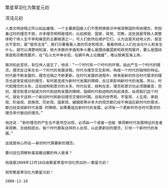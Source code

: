 繁星草羽化为繁星元初

浑沌元初


    人类文明进程之所以如此缓慢，一个主要原因是人们不愿转换意识中根深蒂固的传统理念，死抱着过时的理念不放，许多理念明明是错的，比如家庭、国家、政党、宗教，这些就是导致人类整体和个体人生不幸和痛苦的主要根源之一，可人们依然在维护它们，认为这是天经地义的，是亘古不变的，是“祖传法宝”，我们只要看看人类的历史和现状，看看网络上人们在谈论什么和发生什么，就可以清楚地知道，绝大多数的矛盾和争斗要么是围绕着国家和政党而展开，要么是围绕家庭和宗教而展开，在“石火光中争长短，在蜗牛角上论雌雄”，难以脱离苦海上岸。

    面对如此苦状，有位伟人诞生了，他说：“一个时代有一个时代的环境，由此产生一个时代的理念。理念反过来左右一个时代的发展进程。时代与理念交互影响，构成一个时代的独特的特征。时代是不断发展的，理念也随之不断更新。在时代发展的进程中，原来是新的符合时代需求的理念也逐渐变成旧的理念，有时甚至成为新时代发展的障碍，反过来影响新时代的发展。所以，时代和理念的关系，正如结构和意识的关系，时代在变，结构在变，理念和意识也必须跟着变，否则，理念和意识就成为时代和结构发展的障碍，阻碍时代和结构的向前演变。纵观我们这个时代，就处于这样一个新旧时代和新旧理念交替的时期。旧有的世界观、宇宙观、人生观，家庭观、阶级观、民族观、历史观、国家观、婚姻观等许多大的观念都已经不再适应新时代的需求，都已经变成新时代发展 的障碍。如果要适应新时代的发展，必须有一个更新的符合时代需求的理念来代替旧的理念。”

    他还说：“新的理念的产生也不是凭空出现，必须由一个或者一些能 够洞察时代发展特征的圣者来观察、总结和提出，每个时代都有这样的人出现，以此更新旧的理念，引领一个新时代的发展。”

    这就是核心所在——新的时代需要新的理念。

    要问这位洞察秋毫高瞻远瞩的伟人是谁？

    他就是2009年12月18日由繁星草茧中羽化而出的——繁星元初！

    祝贺繁星草羽化为繁星元初！

    2008-12-18
 



